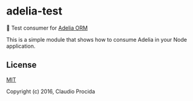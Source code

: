 # adelia-test

:penguin: Test consumer for [Adelia ORM](https://github.com/emeraldion/adelia)

This is a simple module that shows how to consume Adelia in your Node application.

## License

[MIT](https://opensource.org/licenses/MIT)

Copyright (c) 2016, Claudio Procida
